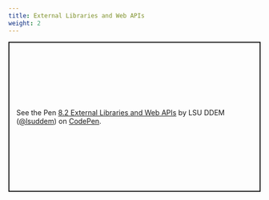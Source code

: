 ```yaml
---
title: External Libraries and Web APIs
weight: 2
---
```


<p class="codepen" data-height="600" data-theme-id="33744" data-default-tab="result" data-user="lsuddem" data-slug-hash="169388717f900cdc58ec371034e63923" data-editable="true" style="height: 300px; box-sizing: border-box; display: flex; align-items: center; justify-content: center; border: 2px solid; margin: 1em 0; padding: 1em;" data-pen-title="8.2 External Libraries and Web APIs">
  <span>See the Pen <a href="https://codepen.io/lsuddem/pen/MWNwBRj">
  8.2 External Libraries and Web APIs</a> by LSU DDEM (<a href="https://codepen.io/lsuddem">@lsuddem</a>)
  on <a href="https://codepen.io">CodePen</a>.</span>
</p>
<script async src="https://static.codepen.io/assets/embed/ei.js"></script>